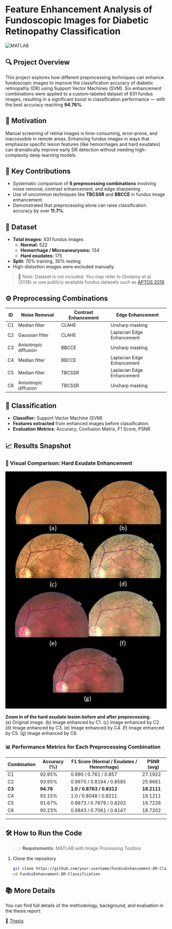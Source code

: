 # Feature Enhancement Analysis of Fundoscopic Images for Diabetic Retinopathy Classification

![MATLAB](https://img.shields.io/badge/Language-MATLAB-blue.svg)

## 🔍 Project Overview

This project explores how different preprocessing techniques can enhance fundoscopic images to improve the classification accuracy of diabetic retinopathy (DR) using Support Vector Machines (SVM). Six enhancement combinations were applied to a custom-labeled dataset of 831 fundus images, resulting in a significant boost in classification performance — with the best accuracy reaching **94.76%**.

## 🎯 Motivation

Manual screening of retinal images is time-consuming, error-prone, and inaccessible in remote areas. Enhancing fundus images in ways that emphasize specific lesion features (like hemorrhages and hard exudates) can dramatically improve early DR detection without needing high-complexity deep learning models.

## 🧠 Key Contributions

- Systematic comparison of **6 preprocessing combinations** involving noise removal, contrast enhancement, and edge sharpening.
- Use of uncommon techniques like **TBCSSR** and **BBCCE** in fundus image enhancement.
- Demonstrated that preprocessing alone can raise classification accuracy by over **11.7%**.

## 📂 Dataset

- **Total images:** 831 fundus images  
  - **Normal:** 522  
  - **Hemorrhage / Microaneurysms:** 134  
  - **Hard exudates:** 175  
- **Split:** 70% training, 30% testing
- High-distortion images were excluded manually.

> 📁 *Note:* Dataset is not included. You may refer to Gholamy et al. (2018) or use publicly available fundus datasets such as [APTOS 2019](https://www.kaggle.com/competitions/aptos2019-blindness-detection/data).

## ⚙️ Preprocessing Combinations

| ID | Noise Removal         | Contrast Enhancement     | Edge Enhancement                |
|----|------------------------|---------------------------|----------------------------------|
| C1 | Median filter          | CLAHE                     | Unsharp masking                  |
| C2 | Gaussian filter        | CLAHE                     | Laplacian Edge Enhancement                                |
| C3 | Anisotropic diffusion  | BBCCE                     | Unsharp masking      |
| C4 | Median filter          | BBCCE                     | Laplacian Edge Enhancement                                |
| C5 | Median filter          | TBCSSR                         | Laplacian Edge Enhancement               |
| C6 | Anisotropic diffusion  | TBCSSR                    | Unsharp masking      |

## 🧪 Classification

- **Classifier:** Support Vector Machine (SVM)
- **Features extracted** from enhanced images before classification.
- **Evaluation Metrics:** Accuracy, Confusion Matrix, F1 Score, PSNR

## 📈 Results Snapshot

### 🔬 Visual Comparison: Hard Exudate Enhancement

![Hard Exudate Enhancement](Images\enhancement_results.jpg)

**Zoom in of the hard exudate lesion before and after preprocessing.**  
(a) Original image. (b) Image enhanced by C1. (c) Image enhanced by C2. (d) Image enhanced by C3. (e) Image enhanced by C4. (f) Image enhanced by C5. (g) Image enhanced by C6.

### 📊 Performance Metrics for Each Preprocessing Combination

| Combination | Accuracy (%) | F1 Score (Normal / Exudates / Hemorrhage) | PSNR (avg) |
|-------------|---------------|--------------------------------------------|------------|
| C1 | 92.95% | 0.990 / 0.761 / 0.857 | 27.1922 |
| C2 | 93.95%   | 0.9970 / 0.8194 / 0.8585 | 25.9661   |
| **C3**   | **94.76**  | **1.0 / 0.8763 / 0.8312**        | **18.2111**  |
| C4  |  93.15% | 1.0 / 0.8048 / 0.8211 |  19.1211 |  
| C5 |  91.67% | 0.9873 / 0.7676 / 0.8202 | 19.7226  |
| C6  | 90.23%  | 0.9843 / 0.7061 / 0.8147 | 18.7202  |

---

## 🛠 How to Run the Code

> 💡 **Requirements:** MATLAB with Image Processing Toolbox

1. Clone the repository

   ```bash
   git clone https://github.com/your-username/FundusEnhancement-DR-Classification.git
   cd FundusEnhancement-DR-Classification

## 📚 More Details

You can find full details of the methodology, background, and evaluation in the thesis report:

📄 [Thesis](https://drive.google.com/file/d/10RyT8yCEn2WJKk_uBNciZiavWSRO8dRV/view?usp=drivesdk)
